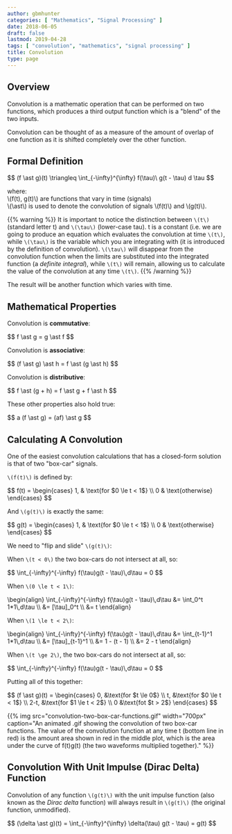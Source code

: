 ```yaml
---
author: gbmhunter
categories: [ "Mathematics", "Signal Processing" ]
date: 2018-06-05
draft: false
lastmod: 2019-04-28
tags: [ "convolution", "mathematics", "signal processing" ]
title: Convolution
type: page
---
```


## Overview

Convolution is a mathematic operation that can be performed on two functions, which produces a third output function which is a "blend" of the two inputs.

Convolution can be thought of as a measure of the amount of overlap of one function as it is shifted completely over the other function.

## Formal Definition

<p>$$ (f \ast g)(t) \triangleq \int_{-\infty}^{\infty} f(\tau)\ g(t - \tau) d \tau $$</p>

<p class="centered">
  where:<br/>
  \(f(t), g(t)\) are functions that vary in time (signals)<br/>
  \(\ast\) is used to denote the convolution of signals \(f(t)\) and \(g(t)\).
</p>

{{% warning %}}
It is important to notice the distinction between `\(t\)` (standard letter t) and `\(\tau\)` (lower-case tau). t is a constant (i.e. we are going to produce an equation which evaluates the convolution at time `\(t\)`, while `\(\tau\)` is the variable which you are integrating with (it is introduced by the definition of convolution). `\(\tau\)` will disappear from the convolution function when the limits are substituted into the integrated function (a _definite integral_), while `\(t\)` will remain, allowing us to calculate the value of the convolution at any time `\(t\)`.
{{% /warning %}}

The result will be another function which varies with time.

## Mathematical Properties

Convolution is **commutative**:

<p>$$ f \ast g = g \ast f $$</p>

Convolution is **associative**:

<p>$$ (f \ast g) \ast h = f \ast (g \ast h) $$</p>

Convolution is **distributive**:

<p>$$ f \ast (g + h) = f \ast g + f \ast h $$</p>

These other properties also hold true:

<p>$$ a (f \ast g) = (af) \ast g $$</p>

## Calculating A Convolution

One of the easiest convolution calculations that has a closed-form solution is that of two "box-car" signals.

`\(f(t)\)` is defined by:

<p>$$ f(t) =
\begin{cases}
1, & \text{for $0 \le t < 1$} \\
0 & \text{otherwise}
\end{cases}
$$</p>

And `\(g(t)\)` is exactly the same:

<p>$$ g(t) =
\begin{cases}
1, & \text{for $0 \le t < 1$} \\
0 & \text{otherwise}
\end{cases}
$$</p>

We need to "flip and slide" `\(g(t)\)`:

When `\(t < 0\)` the two box-cars do not intersect at all, so:

<p>$$
\int_{-\infty}^{-\infty} f(\tau)g(t - \tau)\,d\tau = 0
$$</p>

When `\(0 \le t < 1\)`:

<p>\begin{align}
\int_{-\infty}^{-\infty} f(\tau)g(t - \tau)\,d\tau &= \int_0^t 1*1\,d\tau \\
&= [\tau]_0^t \\
&= t
\end{align}</p>

When `\(1 \le t < 2\)`:

<p>\begin{align}
\int_{-\infty}^{-\infty} f(\tau)g(t - \tau)\,d\tau &= \int_{t-1}^1 1*1\,d\tau \\
&= [\tau]_{t-1}^1 \\
&= 1 - (t - 1) \\
&= 2 - t
\end{align}</p>

When `\(t \ge 2\)`, the two box-cars do not intersect at all, so:

<p>$$
\int_{-\infty}^{-\infty} f(\tau)g(t - \tau)\,d\tau = 0
$$</p>



Putting all of this together:

<p>$$
(f \ast g)(t) =
\begin{cases}
0, &\text{for $t \le 0$} \\
t, &\text{for $0 \le t < 1$} \\
2-t, &\text{for $1 \le t < 2$} \\
0 &\text{fot $t > 2$}
\end{cases}
$$</p>

{{% img src="convolution-two-box-car-functions.gif" width="700px" caption="An animated .gif showing the convolution of two box-car functions. The value of the convolution function at any time t (bottom line in red) is the amount area shown in red in the middle plot, which is the area under the curve of f(t)g(t) (the two waveforms multiplied together)." %}}

## Convolution With Unit Impulse (Dirac Delta) Function

Convolution of any function `\(g(t)\)` with the unit impulse function (also known as the _Dirac delta_ function) will always result in `\(g(t)\)` (the original function, unmodified).

<p>$$ (\delta \ast g)(t) = \int_{-\infty}^{\infty} \delta(\tau) g(t - \tau) = g(t) $$</p>
